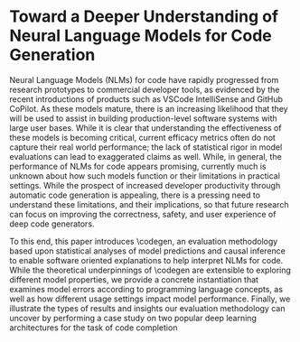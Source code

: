 # Toward a Deeper Understanding of Neural Language Models for Code Generation

Neural Language Models (NLMs) for code have rapidly progressed from research prototypes to commercial developer tools, as evidenced by the recent introductions of products such as VSCode IntelliSense and GitHub CoPilot. As these models mature, there is an increasing likelihood that they will be used to assist in building production-level software systems with large user bases. While it is clear that understanding the effectiveness of these models is becoming critical, current efficacy metrics often do not capture their real world performance; the lack of statistical rigor in model evaluations can lead to exaggerated claims as well. While, in general, the performance of NLMs for code appears promising, currently much is unknown about how such models function or their limitations in practical settings. While the prospect of increased developer productivity through automatic code generation is appealing, there is a pressing need to understand these limitations, and their implications, so that future research can focus on improving the correctness, safety, and user experience of deep code generators. 

To this end, this paper introduces \codegen, an evaluation methodology based upon statistical analyses of model predictions and causal inference to enable software oriented explanations to help interpret NLMs for code. While the theoretical underpinnings of \codegen are extensible to exploring different model properties, we provide a concrete instantiation that examines model errors according to programming language concepts, as well as how different usage settings impact model performance. Finally, we illustrate the types of results and insights our evaluation methodology can uncover by performing a case study on two popular deep learning architectures for the task of code completion
